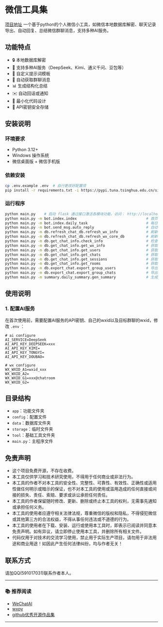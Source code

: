 # 微信工具集
[项目地址](https://github.com/mounten2657/wechat_tool/)
一个基于python的个人微信小工具，如微信本地数据库解密、聊天记录导出、自动回复、总结微信群聊消息，支持多种AI服务。

## 功能特点

- 🔒 本地数据库解密
- 🤖 支持多种AI服务（DeepSeek、Kimi、通义千问、豆包等）
- 📝 自定义提示词模板
- 💬 自动获取群聊消息
- 📊 生成结构化总结
- ✉️ 自动回话或通知
- 🎨 最小化代码设计
- 💾 API密钥安全存储

## 安装说明

### 环境要求

- Python 3.12+
- Windows 操作系统
- 微信桌面版 + 微信手机版

### 依赖安装

```bash
cp .env.example .env  # 自行更改好配置项
pip install -r requirements.txt -i https://pypi.tuna.tsinghua.edu.cn/simple
```

### 运行程序
```bash
python main.py    # 启动 flask 通过接口激活各模块功能，访问： http://localhost:9090
python main.py -m bot.index.index                                # 首页基本信息
python main.py -m bot.index.daily_task                           # 每日任务入口（自动化完成一系列任务）
python main.py -m bot.send_msg.auto_reply                        # 自动回复机器人（进程常驻+扫码登陆）
python main.py -m db.refresh_chat_db.refresh_wx_info             # 刷新本地微信账户信息
python main.py -m db.refresh_chat_db.refresh_wx_core_db          # 刷新本地微信解密数据库
python main.py -m db.get_chat_info.check_info                    # 检查当前微信配置
python main.py -m db.get_chat_info.get_wx_info                   # 获取本地保存的微信信息
python main.py -m db.get_chat_info.get_users                     # 获取所有能见的微信用户信息并保存
python main.py -m db.get_chat_info.get_chats                     # 获取所有聊天记录信息并保存
python main.py -m db.get_chat_info.get_sessions                  # 获取所有会话基本信息并保存
python main.py -m db.get_chat_info.get_rooms                     # 获取每个群聊的全部用户信息并保存
python main.py -m db.export_chat.export_group_users              # 导出特定群成员信息
python main.py -m db.export_chat.export_group_chats              # 导出特定群聊天记录
python main.py -m summary.daily_summary.gen_summary              # 生成日报并发送
```

## 使用说明

### 1. 配置AI服务

在首次使用前，需要配置AI服务的API密钥、自己的wxid以及目标群聊的wxid，修改 `.env` ：
````.env
# ai configure
AI_SERVICE=DeepSeek
AI_API_KEY_DEEPSEEK=xxx
AI_API_KEY_KIMI=
AI_API_KEY_TONGYI=
AI_API_KEY_DOUBAO=

# wx configure
WX_WXID_A1=wxid_xxx
WX_WXID_A2=
WX_WXID_G1=xxx@chatroom
WX_WXID_G2=
````


## 目录结构

- `app`：功能文件夹
- `config`：配置文件
- `data`：数据库文件夹
- `storage`：临时文件夹
- `tool`：基础工具文件夹
- `main.py`：主程序文件

## 免责声明
- 这个项目免费开源，不存在收费。
- 本工具仅供学习和技术研究使用，不得用于任何商业或非法行为。
- 本工具的作者不对本工具的安全性、完整性、可靠性、有效性、正确性或适用性做任何明示或暗示的保证，也不对本工具的使用或滥用造成的任何直接或间接的损失、责任、索赔、要求或诉讼承担任何责任。
- 本工具的作者保留随时修改、更新、删除或终止本工具的权利，无需事先通知或承担任何义务。
- 本工具的使用者应遵守相关法律法规，尊重微信的版权和隐私，不得侵犯微信或其他第三方的合法权益，不得从事任何违法或不道德的行为。
- 本工具的使用者在下载、安装、运行或使用本工具时，即表示已阅读并同意本免责声明。如有异议，请立即停止使用本工具，并删除所有相关文件。
- 代码仅用于对技术的交流学习使用，禁止用于实际生产项目，请勿用于非法用途和商业用途！如因此产生任何法律纠纷，均与作者无关！


## 联系方式

请加QQ(591017031)联系作者本人。

---

### 📚 推荐阅读

-   [WeChatAI](https://github.com/Vita0519/WeChatAI)
-   [wxpy](https://wxpy.readthedocs.io/zh/latest/index.html)
-   [github优秀开源作品集](https://www.allfather.top/mol2d/)

---
